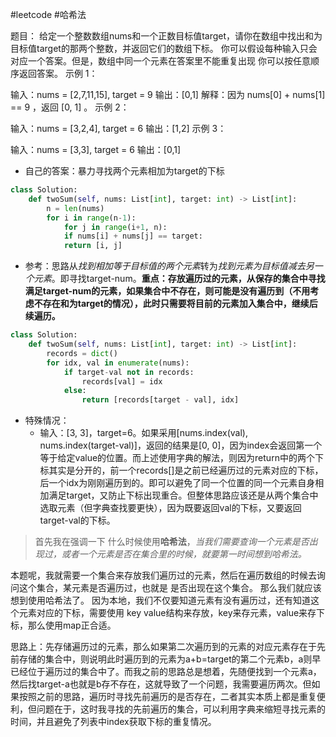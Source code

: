 #leetcode #哈希法

题目：
	给定一个整数数组nums和一个正数目标值target，请你在数组中找出和为目标值target的那两个整数，并返回它们的数组下标。
	你可以假设每种输入只会对应一个答案。但是，数组中同一个元素在答案里不能重复出现
	你可以按任意顺序返回答案。
	示例 1：

输入：nums = [2,7,11,15], target = 9
输出：[0,1]
解释：因为 nums[0] + nums[1] == 9 ，返回 [0, 1] 。
示例 2：

输入：nums = [3,2,4], target = 6
输出：[1,2]
示例 3：

输入：nums = [3,3], target = 6
输出：[0,1]

- 自己的答案：暴力寻找两个元素相加为target的下标
```python
class Solution:
	def twoSum(self, nums: List[int], target: int) -> List[int]:
		n = len(nums)
		for i in range(n-1):
			for j in range(i+1, n):
			if nums[i] + nums[j] == target:
			return [i, j]
```
- 参考：思路从*找到相加等于目标值的两个元素*转为*找到元素为目标值减去另一个元素*。即寻找target-num。**重点：存放遍历过的元素，从保存的集合中寻找满足target-num的元素，如果集合中不存在，则可能是没有遍历到（不用考虑不存在和为target的情况），此时只需要将目前的元素加入集合中，继续后续遍历。**
```python
class Solution:
	def twoSum(self, nums: List[int], target: int) -> List[int]:
		records = dict()
		for idx, val in enumerate(nums):
			if target-val not in records:
				records[val] = idx
			else:
				return [records[target - val], idx]
```
- 特殊情况：
	- 输入：[3, 3]，target=6。如果采用[nums.index(val), nums.index(target-val)]，返回的结果是[0, 0]，因为index会返回第一个等于给定value的位置。而上述使用字典的解法，则因为return中的两个下标其实是分开的，前一个records[]是之前已经遍历过的元素对应的下标，后一个idx为刚刚遍历到的。即可以避免了同一个位置的同一个元素自身相加满足target，又防止下标出现重合。但整体思路应该还是从两个集合中选取元素（但字典查找要更快），因为既要返回val的下标，又要返回target-val的下标。

>首先我在强调一下 什么时候使用**哈希法**，*当我们需要查询一个元素是否出现过，或者一个元素是否在集合里的时候，就要第一时间想到哈希法。*

本题呢，我就需要一个集合来存放我们遍历过的元素，然后在遍历数组的时候去询问这个集合，某元素是否遍历过，也就是 是否出现在这个集合。
那么我们就应该想到使用哈希法了。
因为本地，我们不仅要知道元素有没有遍历过，还有知道这个元素对应的下标，需要使用 key value结构来存放，key来存元素，value来存下标，那么使用map正合适。

思路上：先存储遍历过的元素，那么如果第二次遍历到的元素的对应元素存在于先前存储的集合中，则说明此时遍历到的元素为a+b=target的第二个元素b，a则早已经位于遍历过的集合中了。而我之前的思路总是想着，先随便找到一个元素a，然后找target-a也就是b存不存在，这就导致了一个问题，我需要遍历两次。但如果按照之前的思路，遍历时寻找先前遍历的是否存在，二者其实本质上都是重复便利，但问题在于，这时我寻找的先前遍历的集合，可以利用字典来缩短寻找元素的时间，并且避免了列表中index获取下标的重复情况。